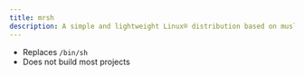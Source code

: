 ```yaml
---
title: mrsh
description: A simple and lightweight Linux® distribution based on musl libc and toybox
---
```


- Replaces `/bin/sh`
- Does not build most projects
